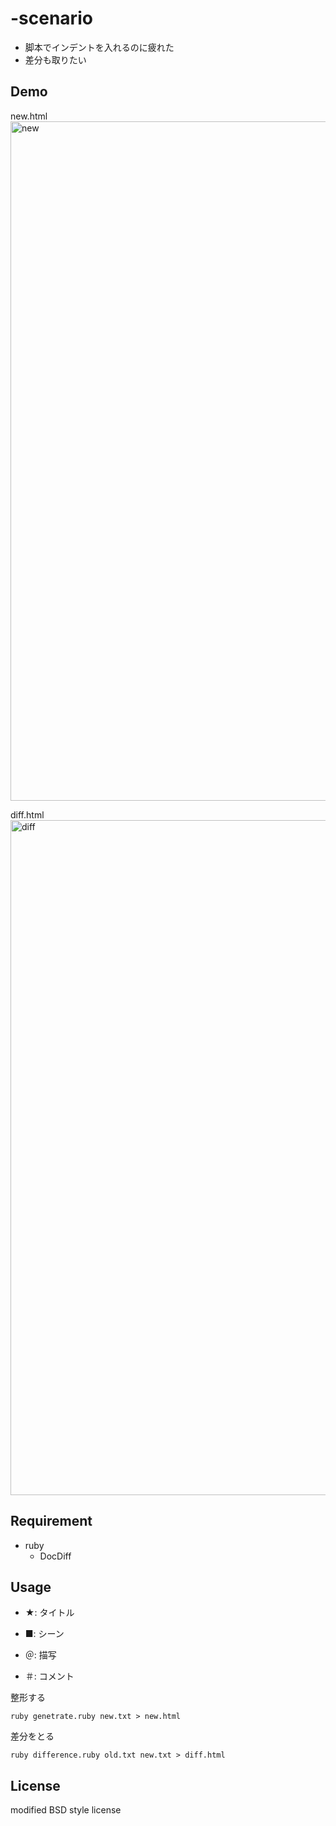 # -scenario

- 脚本でインデントを入れるのに疲れた
- 差分も取りたい

## Demo

new.html
<img width="1087" alt="new" src="https://user-images.githubusercontent.com/8622918/37465896-c04910fc-289f-11e8-9e1b-d843b0f0f802.png">

diff.html
<img width="1080" alt="diff" src="https://user-images.githubusercontent.com/8622918/37465202-dc12c5aa-289d-11e8-90f4-8172f2a636b3.png">

## Requirement

- ruby
    - DocDiff

## Usage

- ★: タイトル

- ■: シーン

- ＠: 描写

- ＃: コメント

整形する

```ruby genetrate.ruby new.txt > new.html```

差分をとる

```ruby difference.ruby old.txt new.txt > diff.html```

## License
modified BSD style license

